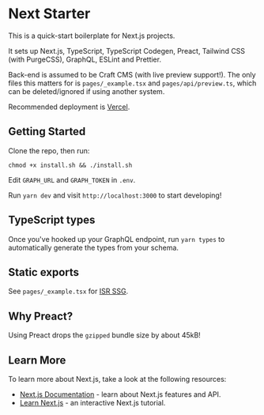 # Next Starter

This is a quick-start boilerplate for Next.js projects.

It sets up Next.js, TypeScript, TypeScript Codegen, Preact, Tailwind CSS (with PurgeCSS), GraphQL, ESLint and Prettier.

Back-end is assumed to be Craft CMS (with live preview support!). The only files this matters for is `pages/_example.tsx` and `pages/api/preview.ts`, which can be deleted/ignored if using another system.

Recommended deployment is [Vercel](https://vercel.app).

## Getting Started

Clone the repo, then run:

`chmod +x install.sh && ./install.sh`

Edit `GRAPH_URL` and `GRAPH_TOKEN` in `.env`.

Run `yarn dev` and visit `http://localhost:3000` to start developing!

## TypeScript types

Once you've hooked up your GraphQL endpoint, run `yarn types` to automatically generate the types from your schema.

## Static exports

See `pages/_example.tsx` for [ISR SSG](https://nextjs.org/docs/basic-features/data-fetching#getstaticprops-static-generation).

## Why Preact?

Using Preact drops the `gzipped` bundle size by about 45kB!

## Learn More

To learn more about Next.js, take a look at the following resources:

- [Next.js Documentation](https://nextjs.org/docs) - learn about Next.js features and API.
- [Learn Next.js](https://nextjs.org/learn) - an interactive Next.js tutorial.
